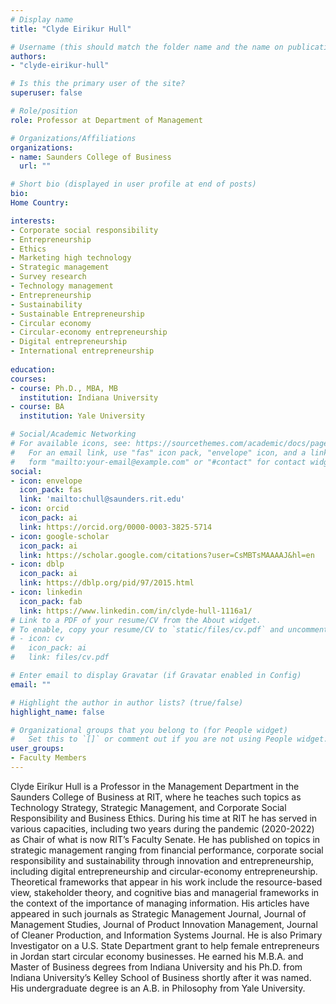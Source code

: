 ```yaml
---
# Display name
title: "Clyde Eirikur Hull"

# Username (this should match the folder name and the name on publications)
authors:
- "clyde-eirikur-hull"

# Is this the primary user of the site?
superuser: false

# Role/position
role: Professor at Department of Management

# Organizations/Affiliations
organizations:
- name: Saunders College of Business
  url: ""

# Short bio (displayed in user profile at end of posts)
bio: 
Home Country: 

interests:
- Corporate social responsibility
- Entrepreneurship
- Ethics
- Marketing high technology
- Strategic management
- Survey research
- Technology management
- Entrepreneurship
- Sustainability
- Sustainable Entrepreneurship
- Circular economy
- Circular-economy entrepreneurship
- Digital entrepreneurship
- International entrepreneurship
  
education:
courses:
- course: Ph.D., MBA, MB
  institution: Indiana University
- course: BA
  institution: Yale University

# Social/Academic Networking
# For available icons, see: https://sourcethemes.com/academic/docs/page-builder/#icons
#   For an email link, use "fas" icon pack, "envelope" icon, and a link in the
#   form "mailto:your-email@example.com" or "#contact" for contact widget.
social:
- icon: envelope
  icon_pack: fas
  link: 'mailto:chull@saunders.rit.edu'
- icon: orcid
  icon_pack: ai
  link: https://orcid.org/0000-0003-3825-5714
- icon: google-scholar
  icon_pack: ai
  link: https://scholar.google.com/citations?user=CsMBTsMAAAAJ&hl=en
- icon: dblp
  icon_pack: ai
  link: https://dblp.org/pid/97/2015.html
- icon: linkedin
  icon_pack: fab
  link: https://www.linkedin.com/in/clyde-hull-1116a1/
# Link to a PDF of your resume/CV from the About widget.
# To enable, copy your resume/CV to `static/files/cv.pdf` and uncomment the lines below.
# - icon: cv
#   icon_pack: ai
#   link: files/cv.pdf

# Enter email to display Gravatar (if Gravatar enabled in Config)
email: ""

# Highlight the author in author lists? (true/false)
highlight_name: false

# Organizational groups that you belong to (for People widget)
#   Set this to `[]` or comment out if you are not using People widget.
user_groups:
- Faculty Members
---
```


Clyde Eiríkur Hull is a Professor in the Management Department in the Saunders College of Business at RIT, where he teaches such topics as Technology Strategy, Strategic Management, and Corporate Social Responsibility and Business Ethics. During his time at RIT he has served in various capacities, including two years during the pandemic (2020-2022) as Chair of what is now RIT’s Faculty Senate. He has published on topics in strategic management ranging from financial performance, corporate social responsibility and sustainability through innovation and entrepreneurship, including digital entrepreneurship and circular-economy entrepreneurship. Theoretical frameworks that appear in his work include the resource-based view, stakeholder theory, and cognitive bias and managerial frameworks in the context of the importance of managing information. His articles have appeared in such journals as Strategic Management Journal, Journal of Management Studies, Journal of Product Innovation Management, Journal of Cleaner Production, and Information Systems Journal. He is also Primary Investigator on a U.S. State Department grant to help female entrepreneurs in Jordan start circular economy businesses. He earned his M.B.A. and Master of Business degrees from Indiana University and his Ph.D. from Indiana University’s Kelley School of Business shortly after it was named. His undergraduate degree is an A.B. in Philosophy from Yale University.
